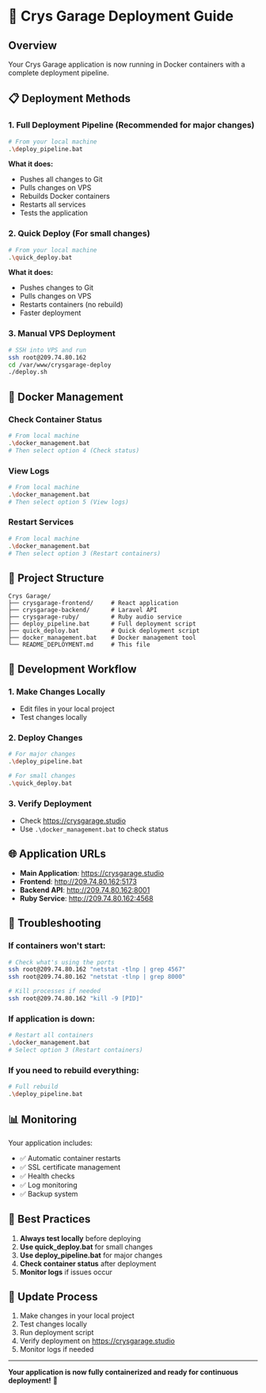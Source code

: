 # 🚀 Crys Garage Deployment Guide

## Overview
Your Crys Garage application is now running in Docker containers with a complete deployment pipeline.

## 📋 Deployment Methods

### 1. **Full Deployment Pipeline** (Recommended for major changes)
```bash
# From your local machine
.\deploy_pipeline.bat
```
**What it does:**
- Pushes all changes to Git
- Pulls changes on VPS
- Rebuilds Docker containers
- Restarts all services
- Tests the application

### 2. **Quick Deploy** (For small changes)
```bash
# From your local machine
.\quick_deploy.bat
```
**What it does:**
- Pushes changes to Git
- Pulls changes on VPS
- Restarts containers (no rebuild)
- Faster deployment

### 3. **Manual VPS Deployment**
```bash
# SSH into VPS and run
ssh root@209.74.80.162
cd /var/www/crysgarage-deploy
./deploy.sh
```

## 🐳 Docker Management

### Check Container Status
```bash
# From local machine
.\docker_management.bat
# Then select option 4 (Check status)
```

### View Logs
```bash
# From local machine
.\docker_management.bat
# Then select option 5 (View logs)
```

### Restart Services
```bash
# From local machine
.\docker_management.bat
# Then select option 3 (Restart containers)
```

## 📁 Project Structure

```
Crys Garage/
├── crysgarage-frontend/     # React application
├── crysgarage-backend/      # Laravel API
├── crysgarage-ruby/         # Ruby audio service
├── deploy_pipeline.bat      # Full deployment script
├── quick_deploy.bat         # Quick deployment script
├── docker_management.bat    # Docker management tool
└── README_DEPLOYMENT.md     # This file
```

## 🔧 Development Workflow

### 1. Make Changes Locally
- Edit files in your local project
- Test changes locally

### 2. Deploy Changes
```bash
# For major changes
.\deploy_pipeline.bat

# For small changes
.\quick_deploy.bat
```

### 3. Verify Deployment
- Check https://crysgarage.studio
- Use `.\docker_management.bat` to check status

## 🌐 Application URLs

- **Main Application**: https://crysgarage.studio
- **Frontend**: http://209.74.80.162:5173
- **Backend API**: http://209.74.80.162:8001
- **Ruby Service**: http://209.74.80.162:4568

## 🚨 Troubleshooting

### If containers won't start:
```bash
# Check what's using the ports
ssh root@209.74.80.162 "netstat -tlnp | grep 4567"
ssh root@209.74.80.162 "netstat -tlnp | grep 8000"

# Kill processes if needed
ssh root@209.74.80.162 "kill -9 [PID]"
```

### If application is down:
```bash
# Restart all containers
.\docker_management.bat
# Select option 3 (Restart containers)
```

### If you need to rebuild everything:
```bash
# Full rebuild
.\deploy_pipeline.bat
```

## 📊 Monitoring

Your application includes:
- ✅ Automatic container restarts
- ✅ SSL certificate management
- ✅ Health checks
- ✅ Log monitoring
- ✅ Backup system

## 🎯 Best Practices

1. **Always test locally** before deploying
2. **Use quick_deploy.bat** for small changes
3. **Use deploy_pipeline.bat** for major changes
4. **Check container status** after deployment
5. **Monitor logs** if issues occur

## 🔄 Update Process

1. Make changes in your local project
2. Test changes locally
3. Run deployment script
4. Verify deployment on https://crysgarage.studio
5. Monitor logs if needed

---

**Your application is now fully containerized and ready for continuous deployment!** 🎉 
